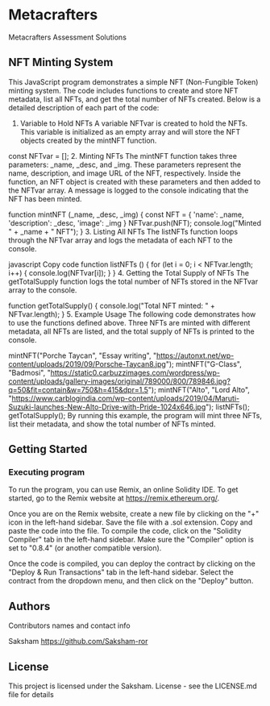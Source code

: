 # Metacrafters

Metacrafters Assessment Solutions
## NFT Minting System
This JavaScript program demonstrates a simple NFT (Non-Fungible Token) minting system. The code includes functions to create and store NFT metadata, list all NFTs, and get the total number of NFTs created. Below is a detailed description of each part of the code:

1. Variable to Hold NFTs
A variable NFTvar is created to hold the NFTs. This variable is initialized as an empty array and will store the NFT objects created by the mintNFT function.


const NFTvar = [];
2. Minting NFTs
The mintNFT function takes three parameters: _name, _desc, and _img. These parameters represent the name, description, and image URL of the NFT, respectively. Inside the function, an NFT object is created with these parameters and then added to the NFTvar array. A message is logged to the console indicating that the NFT has been minted.


function mintNFT (_name, _desc, _img) {
   const NFT = {
      'name': _name,
      'description': _desc,
      'image': _img
   }
   NFTvar.push(NFT);
   console.log("Minted " + _name + " NFT");
}
3. Listing All NFTs
The listNFTs function loops through the NFTvar array and logs the metadata of each NFT to the console.

javascript
Copy code
function listNFTs () {
   for (let i = 0; i < NFTvar.length; i++) {
      console.log(NFTvar[i]);
   }
}
4. Getting the Total Supply of NFTs
The getTotalSupply function logs the total number of NFTs stored in the NFTvar array to the console.


function getTotalSupply() {
   console.log("Total NFT minted: " + NFTvar.length);
}
5. Example Usage
The following code demonstrates how to use the functions defined above. Three NFTs are minted with different metadata, all NFTs are listed, and the total supply of NFTs is printed to the console.


mintNFT("Porche Taycan", "Essay writing", "https://autonxt.net/wp-content/uploads/2019/09/Porsche-Taycan8.jpg");
mintNFT("G-Class", "Badmosi", "https://static0.carbuzzimages.com/wordpress/wp-content/uploads/gallery-images/original/789000/800/789846.jpg?q=50&fit=contain&w=750&h=415&dpr=1.5");
mintNFT("Alto", "Lord Alto", "https://www.carblogindia.com/wp-content/uploads/2019/04/Maruti-Suzuki-launches-New-Alto-Drive-with-Pride-1024x646.jpg");
listNFTs();
getTotalSupply();
By running this example, the program will mint three NFTs, list their metadata, and show the total number of NFTs minted.








## Getting Started

### Executing program

To run the program, you can use Remix, an online Solidity IDE. To get started, go to the Remix website at https://remix.ethereum.org/.

Once you are on the Remix website, create a new file by clicking on the "+" icon in the left-hand sidebar. Save the file with a .sol extension. Copy and paste the code into the file.
To compile the code, click on the "Solidity Compiler" tab in the left-hand sidebar. Make sure the "Compiler" option is set to "0.8.4" (or another compatible version).

Once the code is compiled, you can deploy the contract by clicking on the "Deploy & Run Transactions" tab in the left-hand sidebar. Select the contract from the dropdown menu, and then click on the "Deploy" button.


## Authors

Contributors names and contact info

Saksham
https://github.com/Saksham-ror


## License

This project is licensed under the Saksham. License - see the LICENSE.md file for details
